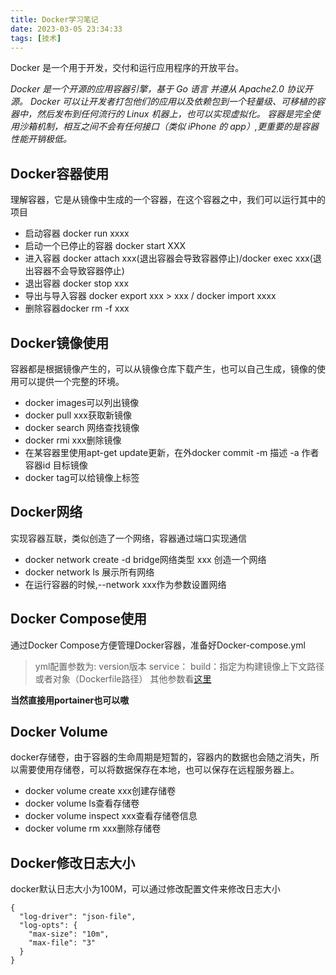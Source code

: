 ```yaml
---
title: Docker学习笔记
date: 2023-03-05 23:34:33
tags: [技术]
---
```

Docker 是一个用于开发，交付和运行应用程序的开放平台。
<!-- more -->
*Docker 是一个开源的应用容器引擎，基于 Go 语言 并遵从 Apache2.0 协议开源。
Docker 可以让开发者打包他们的应用以及依赖包到一个轻量级、可移植的容器中，然后发布到任何流行的 Linux 机器上，也可以实现虚拟化。
容器是完全使用沙箱机制，相互之间不会有任何接口（类似 iPhone 的 app）,更重要的是容器性能开销极低。*

Docker容器使用
-
理解容器，它是从镜像中生成的一个容器，在这个容器之中，我们可以运行其中的项目
+ 启动容器 docker run xxxx
+ 启动一个已停止的容器 docker start XXX
+ 进入容器 docker attach xxx(退出容器会导致容器停止)/docker exec xxx(退出容器不会导致容器停止)
+ 退出容器 docker stop xxx
+ 导出与导入容器 docker export xxx > xxx / docker import xxxx
+ 删除容器docker rm -f xxx

Docker镜像使用
-
容器都是根据镜像产生的，可以从镜像仓库下载产生，也可以自己生成，镜像的使用可以提供一个完整的环境。
+ docker images可以列出镜像
+ docker pull xxx获取新镜像
+ docker search 网络查找镜像
+ docker rmi xxx删除镜像
+ 在某容器里使用apt-get update更新，在外docker commit -m 描述 -a 作者 容器id 目标镜像
+ docker tag可以给镜像上标签

Docker网络
-
实现容器互联，类似创造了一个网络，容器通过端口实现通信
+ docker network create -d bridge网络类型 xxx 创造一个网络
+ docker network ls 展示所有网络
+ 在运行容器的时候,--network xxx作为参数设置网络

Docker Compose使用
-
通过Docker Compose方便管理Docker容器，准备好Docker-compose.yml
> yml配置参数为:
> version版本
> service：
>   build：指定为构建镜像上下文路径或者对象（Dockerfile路径）
>   其他参数看[这里](https://www.runoob.com/docker/docker-compose.html)

**当然直接用portainer也可以嗷**

Docker Volume
-
docker存储卷，由于容器的生命周期是短暂的，容器内的数据也会随之消失，所以需要使用存储卷，可以将数据保存在本地，也可以保存在远程服务器上。
+ docker volume create xxx创建存储卷
+ docker volume ls查看存储卷
+ docker volume inspect xxx查看存储卷信息
+ docker volume rm xxx删除存储卷

Docker修改日志大小
-
docker默认日志大小为100M，可以通过修改配置文件来修改日志大小
````
{
  "log-driver": "json-file",
  "log-opts": {
    "max-size": "10m",
    "max-file": "3"
  }
}
````
